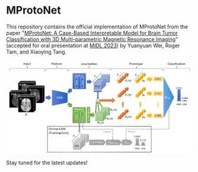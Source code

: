 # MProtoNet

This repository contains the official implementation of MProtoNet from the paper "[MProtoNet: A Case-Based Interpretable Model for Brain Tumor Classification with 3D Multi-parametric Magnetic Resonance Imaging](https://openreview.net/forum?id=6Wbj3QCo4U4 "https://openreview.net/forum?id=6Wbj3QCo4U4")" (accepted for oral presentation at [MIDL 2023](https://2023.midl.io/ "https://2023.midl.io/")) by Yuanyuan Wei, Roger Tam, and Xiaoying Tang.

![Architecture](./images/architecture.png "The overall architecture of MProtoNet")

Stay tuned for the latest updates!
